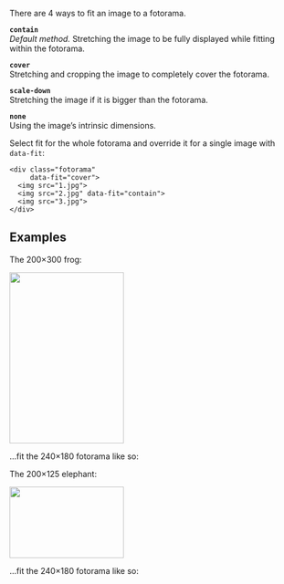 There are 4 ways to fit an image to a fotorama.

**`contain`**<br>
_Default method._ Stretching the image to be fully displayed while fitting within the fotorama.

**`cover`**<br>
Stretching and cropping the image to completely cover the fotorama.

**`scale-down`**<br>
Stretching the image if it is bigger than the fotorama.

**`none`**<br>
Using the image’s intrinsic dimensions.

Select fit for the whole fotorama and override it for a single image with `data-fit`:

	<div class="fotorama"
	     data-fit="cover">
	  <img src="1.jpg">
	  <img src="2.jpg" data-fit="contain">
	  <img src="3.jpg">
	</div>

## Examples
The 200×300 frog:

<p class="image"><img src="http://fotorama.s3.amazonaws.com/i/fit/frog.png" width="200" height="300"></p>

...fit the 240×180 fotorama like so:

<div class="fotorama-wrap fit-example">
<div class="fotorama" data-width="240" data-ratio="240/180" data-max-width="100%" data-fit="contain">
	<a href="http://fotorama.s3.amazonaws.com/i/fit/frog.png" data-caption="contain"></a>
</div>
<div class="fotorama" data-width="240" data-ratio="240/180" data-max-width="100%" data-fit="cover">
	<a href="http://fotorama.s3.amazonaws.com/i/fit/frog.png" data-caption="cover"></a>
</div>
<div class="fotorama" data-width="240" data-ratio="240/180" data-max-width="100%" data-fit="scale-down">
	<a href="http://fotorama.s3.amazonaws.com/i/fit/frog.png" data-caption="scale-down"></a>
</div>
<div class="fotorama" data-width="240" data-ratio="240/180" data-max-width="100%" data-fit="none">
	<a href="http://fotorama.s3.amazonaws.com/i/fit/frog.png" data-caption="none"></a>
</div>
</div>

The 200×125 elephant:

<p class="image"><img src="http://fotorama.s3.amazonaws.com/i/fit/elephant.png" width="200" height="125"></p>

...fit the 240×180 fotorama like so:

<div class="fotorama-wrap fit-example">
<div class="fotorama" data-width="240" data-ratio="240/180" data-max-width="100%" data-fit="contain">
	<a href="http://fotorama.s3.amazonaws.com/i/fit/elephant.png" data-caption="contain"></a>
</div>
<div class="fotorama" data-width="240" data-ratio="240/180" data-max-width="100%" data-fit="cover">
	<a href="http://fotorama.s3.amazonaws.com/i/fit/elephant.png" data-caption="cover"></a>
</div>
<div class="fotorama" data-width="240" data-ratio="240/180" data-max-width="100%" data-fit="scale-down">
	<a href="http://fotorama.s3.amazonaws.com/i/fit/elephant.png" data-caption="scale-down"></a>
</div>
<div class="fotorama" data-width="240" data-ratio="240/180" data-max-width="100%" data-fit="none">
	<a href="http://fotorama.s3.amazonaws.com/i/fit/elephant.png" data-caption="none"></a>
</div>
</div>